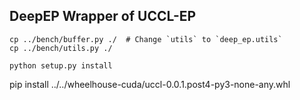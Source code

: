 ## DeepEP Wrapper of UCCL-EP

```
cp ../bench/buffer.py ./  # Change `utils` to `deep_ep.utils`
cp ../bench/utils.py ./

python setup.py install
```

pip install ../../wheelhouse-cuda/uccl-0.0.1.post4-py3-none-any.whl